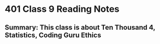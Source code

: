 # 401 Class 9 Reading Notes

## Summary: This class is about Ten Thousand 4, Statistics, Coding Guru Ethics   